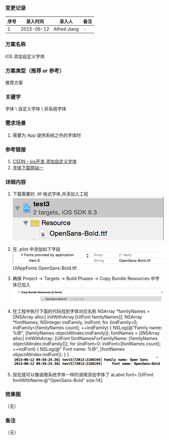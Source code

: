 ### 变更记录
| 序号 | 录入时间 | 录入人 | 备注 |
| -- | -- | -- | -- |
| 1 | 2015-06-12 | Alfred Jiang | - |

### 方案名称
iOS 添加自定义字体

### 方案类型（推荐 or 参考）
推荐方案

### 关键字
字体 \ 自定义字体 \ 非系统字体

### 需求场景
1. 需要为 App 提供系统之外的字体时

### 参考链接
1. [CSDN - ios开发 添加自定义字体](http://blog.csdn.net/u012703795/article/details/42006093)
2. [字体下载网站一](http://font.chinaz.com/)

### 详细内容
1. 下载需要的 .ttf 格式字体,并添加入工程
![screenshotbadge](images/Font_1.png)

2. 在 .plist 中添加如下字段
![image](images/Font_2.png)
        	<key>UIAppFonts</key>
        	<array>
    		<string>OpenSans-Bold.ttf</string>
        	</array>

3. 确保 Project -> Targets -> Build Phases -> Copy Bundle Resources 中字体已加入
![image2](images/Font_3.png)

4. 在工程中执行下面的代码找到字体对应名称
        NSArray *familyNames = [[NSArray alloc] initWithArray:[UIFont familyNames]];
        NSArray *fontNames;
        NSInteger indFamily, indFont;
        for (indFamily=0; indFamily<[familyNames count]; ++indFamily)
        {
            NSLog(@"Family name: %@", [familyNames objectAtIndex:indFamily]);
            fontNames = [[NSArray alloc] initWithArray:
                         [UIFont fontNamesForFamilyName:
                          [familyNames objectAtIndex:indFamily]]];
            for (indFont=0; indFont<[fontNames count]; ++indFont)
            {
                NSLog(@"    Font name: %@", [fontNames objectAtIndex:indFont]);
            }
        }
![image4](images/Font_4.png)

5. 现在就可以像调用系统字体一样的调用添加字体了
        aLabel.font= [UIFont fontWithName:@"OpenSans-Bold" size:14];


### 效果图
（无）

### 备注
（无）
